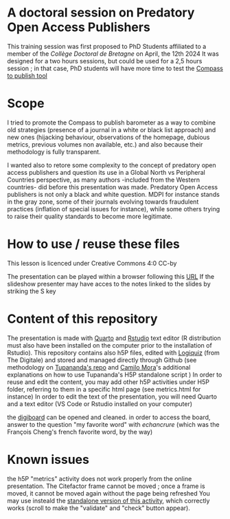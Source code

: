 # A doctoral session on Predatory Open Access Publishers

This training session was first proposed to PhD Students affiliated to a member of the *Collège Doctoral de Bretagne* on April, the 12th 2024
It was designed for a two hours sessions, but could be used for a 2,5 hours session ; in that case, PhD students will have more time to test the [Compass to publish tool](https://app.lib.uliege.be/compass-to-publish/)

# Scope

I tried to promote the Compass to publish barometer as a way to combine old strategies (presence of a journal in a white or black list approach) and new ones (hijacking behaviour, observations of the homepage, dubious metrics, previous volumes non available, etc.) and also because their methodology is fully transparent. 

I wanted also to retore some complexity to the concept of predatory open access publishers and question its use in a Global North vs Peripheral Countries perspective, as many authors -included from the Western countries- did before this presentation was made.
Predatory Open Access publishers is not only a black and white question. MDPI for instance stands in the gray zone, some of their journals evolving towards fraudulent practices (inflation of special issues for instance), while some others trying to raise their quality standards to become more legitimate.

# How to use / reuse these files

This lesson is licenced under Creative Commons 4:0 CC-by

The presentation can be played within a browser following this [URL](https://damienbelveze.github.io/predatory_OA/presentation.html#/title-slide)
If the slideshow presenter may have acces to the notes linked to the slides by striking the S key

# Content of this repository

The presentation is made with [Quarto](https://quarto.org/) and [Rstudio](https://posit.co/) text editor (R distribution must also have been installed on the computer prior to the installation of Rstudio).
This repository contains also h5P files, edited with [Logiquiz](https://ladigitale.dev/logiquiz/) (from The Digitale) and stored and managed directly through Github (see methodology on [Tupananda's repo](https://github.com/tunapanda/h5p-standalone) and [Camilo Mora](https://github.com/Camilo-Mora/H5P?tab=readme-ov-file)'s additional explanations on how to use Tupananda's H5P standalone script )
In order to reuse and edit the content, you may add other h5P activities under H5P folder, referring to them in a specific html page (see metrics.html for instance)
In order to edit the text of the presentation, you will need Quarto and a text editor (VS Code or Rstudio installed on your computer)

the [digiboard](https://digiboard.app/b/061c10526e4a2) can be opened and cleaned. in order to access the board, answer to the question "my favorite word" with *echancrure* (which was the François Cheng's french favorite word, by the way)

# Known issues

the h5P "metrics" activity does not work properly from the online presentation. The Citefactor frame cannot be moved ; once a frame is moved, it cannot be moved again without the page being refreshed
You may use insteald the [standalone version of this activity](https://damienbelveze.github.io/predatory_OA/metrics.html), which correctly works (scroll to make the "validate" and "check" button appear). 
